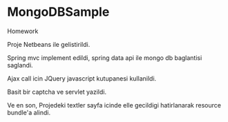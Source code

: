 MongoDBSample
=================

Homework

Proje Netbeans ile gelistirildi.

Spring mvc implement edildi,
spring data api ile mongo db baglantisi saglandi.

Ajax call icin JQuery javascript kutupanesi kullanildi.

Basit bir captcha ve servlet yazildi.

Ve en son,
Projedeki textler sayfa icinde elle gecildigi hatirlanarak resource bundle'a alindi.

